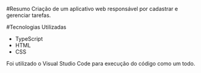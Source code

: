 #Resumo
 Criação de um aplicativo web responsável por cadastrar e gerenciar tarefas.
 
 #Tecnologias Utilizadas
 
 - TypeScript
 - HTML 
 - CSS

Foi utilizado o Visual Studio Code para execução do código como um todo.
